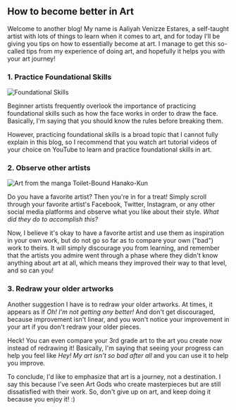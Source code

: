 ## How to become better in Art
Welcome to another blog! My name is Aaliyah Venizze Estares, a self-taught artist with lots of things to learn when it comes to art, and for today I'll be giving you tips on how to essentially become at art. I manage to get this so-called tips from my experience of doing art, and hopefully it helps you with your art journey! 

### 1. Practice Foundational Skills
![Foundational Skills](https://www.google.com/url?sa=i&url=https%3A%2F%2Fdiyartschool.org%2Ffoundation-art-skills-a-beginners-guide-to-diy-art-lessons%2F&psig=AOvVaw2nCJxcC1GUscEdWylVdsC5&ust=1645590856497000&source=images&cd=vfe&ved=0CAsQjRxqFwoTCIjv1ei9kvYCFQAAAAAdAAAAABAD)

Beginner artists frequently overlook the importance of practicing foundational skills such as how the face works in order to draw the face. Basically, I'm saying that you should know the rules before breaking them.

However, practicing foundational skills is a broad topic that I cannot fully explain in this blog, so I recommend that you watch art tutorial videos of your choice on YouTube to learn and practice foundational skills in art.

### 2. Observe other artists
![Art from the manga Toilet-Bound Hanako-Kun](https://www.google.com/url?sa=i&url=https%3A%2F%2Fwww.pinterest.com%2Fpin%2F743727325953738835%2F&psig=AOvVaw2u9yMi706wEjPj1nVDV2-k&ust=1645591009259000&source=images&cd=vfe&ved=0CAsQjRxqFwoTCKCVv7C-kvYCFQAAAAAdAAAAABAD)

Do you have a favorite artist? Then you're in for a treat! Simply scroll through your favorite artist's Facebook, Twitter, Instagram, or any other social media platforms and observe what you like about their style. *What did they do to accomplish this?*

Now, I believe it's okay to have a favorite artist and use them as inspiration in your own work, but do not go so far as to compare your own ("bad") work to theirs. It will simply discourage you from learning, and remember that the artists you admire went through a phase where they didn't know anything about art at all, which means they improved their way to that level, and so can you!


### 3. Redraw your older artworks
Another suggestion I have is to redraw your older artworks. At times, it appears as if *Oh! I'm not getting any better!* And don't get discouraged, because improvement isn't linear, and you won't notice your improvement in your art if you don't redraw your older pieces.

Heck! You can even compare your 3rd grade art to the art you create now instead of redrawing it! Basically, I'm saying that seeing your progress can help you feel like *Hey! My art isn't so bad after all* and you can use it to help you improve.


To conclude, I'd like to emphasize that art is a journey, not a destination. I say this because I've seen Art Gods who create masterpieces but are still dissatisfied with their work. So, don't give up on art, and keep doing it because you enjoy it! :)
